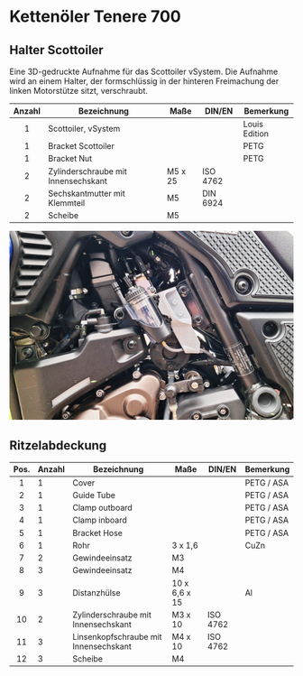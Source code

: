 # Kettenöler Tenere 700
## Halter Scottoiler
Eine 3D-gedruckte Aufnahme für das Scottoiler vSystem. Die Aufnahme wird an einem Halter, der formschlüssig in der hinteren Freimachung der linken Motorstütze sitzt, verschraubt.

|Anzahl|Bezeichnung                        |Maße     |DIN/EN   |Bemerkung  |
|:---: | ---                               | ---     | ---     | ---       |
|1     |Scottoiler, vSystem                |         |         |Louis Edition  |
|1     |Bracket Scottoiler                 |         |         |PETG  |
|1     |Bracket Nut                        |         |         |PETG  |
|2     |Zylinderschraube mit Innensechskant|M5 x 25  |ISO 4762 |   |
|2     |Sechskantmutter mit Klemmteil      |M5       |DIN 6924 |   |     
|2     |Scheibe                            |M5       |         |   |  

![ ](/images/scott_01.jpg)

## Ritzelabdeckung

|Pos.  |Anzahl|Bezeichnung                          |Maße     |DIN/EN   |Bemerkung  |
|:---: | ---  | ---                                 | ---     | ---     | ---       |
|1     |1     |Cover                                |         |         |PETG / ASA  |
|2     |1     |Guide Tube                           |         |         |PETG / ASA  |
|3     |1     |Clamp outboard                       |         |         |PETG / ASA  |
|4     |1     |Clamp inboard                        |         |         |PETG / ASA  |
|5     |1     |Bracket Hose                         |         |         |PETG / ASA  |
|6     |1     |Rohr                                 |3 x 1,6  |         |CuZn        |
|7     |2     |Gewindeeinsatz                       |M3       |         |   |
|8     |3     |Gewindeeinsatz                       |M4       |         |   |
|9     |3     |Distanzhülse                         |10 x 6,6 x 15  |       |Al   |     
|10    |2     |Zylinderschraube mit Innensechskant  |M3 x 10  |ISO 4762 |   |
|11    |3     |Linsenkopfschraube mit Innensechskant|M4 x 10  |ISO 4762 |   |
|12    |3     |Scheibe                              |M4       |         |   |
